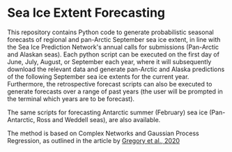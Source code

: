 # Sea Ice Extent Forecasting
This repository contains Python code to generate probabilistic seasonal forecasts of regional and pan-Arctic September sea ice extent, in line with the Sea Ice Prediction Network's annual calls for submissions (Pan-Arctic and Alaskan seas). Each python script can be executed on the first day of June, July, August, or September each year, where it will subsequently download the relevant data and generate pan-Arctic and Alaska predictions of the following September sea ice extents for the current year. Furthermore, the retrospective forecast scripts can also be executed to generate forecasts over a range of past years (the user will be prompted in the terminal which years are to be forecast).

The same scripts for forecasting Antarctic summer (February) sea ice (Pan-Antarctic, Ross and Weddell seas), are also available.

The method is based on Complex Networks and Gaussian Process Regression, as outlined in the article by [Gregory et al., 2020](https://discovery.ucl.ac.uk/id/eprint/10091542/1/Gregory_wafd190107.pdf)


